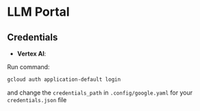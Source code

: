 # LLM Portal

## Credentials

- **Vertex AI**:

Run command: 
```bash
gcloud auth application-default login
```
and change the `credentials_path` in `.config/google.yaml` for your `credentials.json` file
